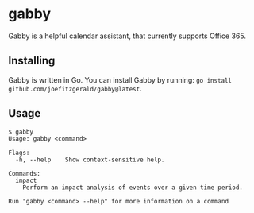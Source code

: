 # gabby

Gabby is a helpful calendar assistant, that currently supports Office 365.

## Installing

Gabby is written in Go. You can install Gabby by running: `go install github.com/joefitzgerald/gabby@latest`.

## Usage

```
$ gabby
Usage: gabby <command>

Flags:
  -h, --help    Show context-sensitive help.

Commands:
  impact
    Perform an impact analysis of events over a given time period.

Run "gabby <command> --help" for more information on a command
```
